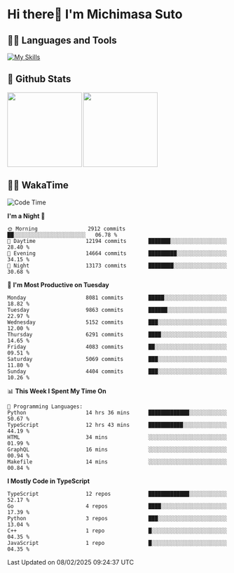 # Hi there👋 I'm Michimasa Suto

## 🧑‍💻 Languages and Tools
[![My Skills](https://skillicons.dev/icons?i=ts,nextjs,react,vue,python,go,aws,docker,nodejs,redux,solidity,firebase,gcp,js,bootstrap,tailwind,materialui,html,css,wordpress,xd,figma,raspberrypi,arduino)](https://skillicons.dev)

<!--
**Suto-Michimasa/Suto-Michimasa** is a ✨ _special_ ✨ repository because its `README.md` (this file) appears on your GitHub profile.

Here are some ideas to get you started:

- 🔭 I’m currently working on ...
- 🌱 I’m currently learning ...
- 👯 I’m looking to collaborate on ...
- 🤔 I’m looking for help with ...
- 💬 Ask me about ...
- 📫 How to reach me: ...
- 😄 Pronouns: ...
- ⚡ Fun fact: ...
-->
## 💎 Github Stats

<div>
  <img height="170" align="left" src="https://github-readme-stats.vercel.app/api?username=Suto-michimasa&count_private=true&show_icons=true&theme=dark" />
  <img height="170" src="https://github-readme-stats.vercel.app/api/top-langs/?username=Suto-michimasa&langs_count=8&layout=compact&theme=dark" />
</div>

<!-- ## 🏆 GitHub Profile Trophy

<img width="800" src="https://github-profile-trophy.vercel.app/?username=Suto-michimasa&theme=onedark&no-frame=true"/>
 -->

## 🧑‍💻 WakaTime
<!--START_SECTION:waka-->
![Code Time](http://img.shields.io/badge/Code%20Time-599%20hrs%2048%20mins-blue)

**I'm a Night 🦉** 

```text
🌞 Morning                2912 commits        ██░░░░░░░░░░░░░░░░░░░░░░░   06.78 % 
🌆 Daytime                12194 commits       ███████░░░░░░░░░░░░░░░░░░   28.40 % 
🌃 Evening                14664 commits       █████████░░░░░░░░░░░░░░░░   34.15 % 
🌙 Night                  13173 commits       ████████░░░░░░░░░░░░░░░░░   30.68 % 
```
📅 **I'm Most Productive on Tuesday** 

```text
Monday                   8081 commits        █████░░░░░░░░░░░░░░░░░░░░   18.82 % 
Tuesday                  9863 commits        ██████░░░░░░░░░░░░░░░░░░░   22.97 % 
Wednesday                5152 commits        ███░░░░░░░░░░░░░░░░░░░░░░   12.00 % 
Thursday                 6291 commits        ████░░░░░░░░░░░░░░░░░░░░░   14.65 % 
Friday                   4083 commits        ██░░░░░░░░░░░░░░░░░░░░░░░   09.51 % 
Saturday                 5069 commits        ███░░░░░░░░░░░░░░░░░░░░░░   11.80 % 
Sunday                   4404 commits        ███░░░░░░░░░░░░░░░░░░░░░░   10.26 % 
```


📊 **This Week I Spent My Time On** 

```text
💬 Programming Languages: 
Python                   14 hrs 36 mins      █████████████░░░░░░░░░░░░   50.67 % 
TypeScript               12 hrs 43 mins      ███████████░░░░░░░░░░░░░░   44.19 % 
HTML                     34 mins             ░░░░░░░░░░░░░░░░░░░░░░░░░   01.99 % 
GraphQL                  16 mins             ░░░░░░░░░░░░░░░░░░░░░░░░░   00.94 % 
Makefile                 14 mins             ░░░░░░░░░░░░░░░░░░░░░░░░░   00.84 % 
```

**I Mostly Code in TypeScript** 

```text
TypeScript               12 repos            █████████████░░░░░░░░░░░░   52.17 % 
Go                       4 repos             ████░░░░░░░░░░░░░░░░░░░░░   17.39 % 
Python                   3 repos             ███░░░░░░░░░░░░░░░░░░░░░░   13.04 % 
C++                      1 repo              █░░░░░░░░░░░░░░░░░░░░░░░░   04.35 % 
JavaScript               1 repo              █░░░░░░░░░░░░░░░░░░░░░░░░   04.35 % 
```




 Last Updated on 08/02/2025 09:24:37 UTC
<!--END_SECTION:waka-->
